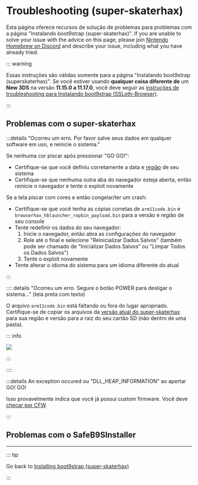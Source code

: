 # Troubleshooting (super-skaterhax)

Esta página oferece recursos de solução de problemas para problemas com a página "Instalando boot9strap (super-skaterhax)". If you are unable to solve your issue with the advice on this page, please join [Nintendo Homebrew on Discord](https://discord.gg/MWxPgEp) and describe your issue, including what you have already tried.

::: warning

Essas instruções são válidas somente para a página "Instalando boot9strap (superskaterhax)". Se você estiver usando **qualquer coisa diferente de** um **New 3DS** na versão **11.15.0 a 11.17.0**, você deve seguir as [instruções de troubleshooting para Instalando boot9strap (SSLoth-Browser)](troubleshooting-ssloth-browser).

:::

## Problemas com o super-skaterhax

:::details "Ocorreu um erro. Por favor salve seus dados em qualquer software em uso, e reinicie o sistema."

Se nenhuma cor piscar após pressionar "GO GO!":

- Certifique-se que você definiu corretamente a data e [região](/images/screenshots/skater/skater-lang.png) de seu sistema
- Certifique-se que nenhuma outra aba do navegador esteja aberta, então reinicie o navegador e tente o exploit novamente

Se a tela piscar com cores e então congelar/ter um crash:

- Certifique-se que você tenha as cópias corretas de `arm11code.bin` e `browserhax_hblauncher_ropbin_payload.bin` para a versão e região de seu console
- Tente redefinir os dados do seu navegador:
    1. Inicie o navegador, então abra as configurações do navegador
    2. Role até o final e selecione "Reinicializar Dados Salvos" (também pode ser chamado de "Inicializar Dados Salvos" ou "Limpar Todos os Dados Salvos")
    3. Tente o exploit novamente
- Tente alterar o idioma do sistema para um idioma diferente do atual

:::

:::: details "Ocorreu um erro. Segure o botão POWER para desligar o sistema..." (tela preta com texto)

O arquivo `arm11code.bin` está faltando ou fora do lugar apropriado. Certifique-se de copiar os arquivos da [versão atual do super-skaterhax](https://skater.nintendohomebrew.com) para sua região e versão para a raiz do seu cartão SD (não dentro de uma pasta).

::: info

![](/images/screenshots/skaterhax/skater-root-layout.png)

:::

::::

:::details An exception occured ou "DLL_HEAP_INFORMATION" ao apertar GO! GO!

Isso provavelmente indica que você já possui custom firmware. Você deve [checar por CFW](checking-for-cfw).

:::

<!--@include: ./_include/troubleshooting-khc-common.md -->

## Problemas com o SafeB9SInstaller

<!--@include: ./_include/troubleshooting-sb9si-bin.md -->

<!--@include: ./_include/troubleshooting-sb9si-common.md -->

<!--@include: ./_include/troubleshooting-get-help-common.md -->

---

::: tip

Go back to [Installing boot9strap (super-skaterhax)](installing-boot9strap-\(super-skaterhax\))

:::

<!--@include: ./_include/troubleshooting-return.md -->
